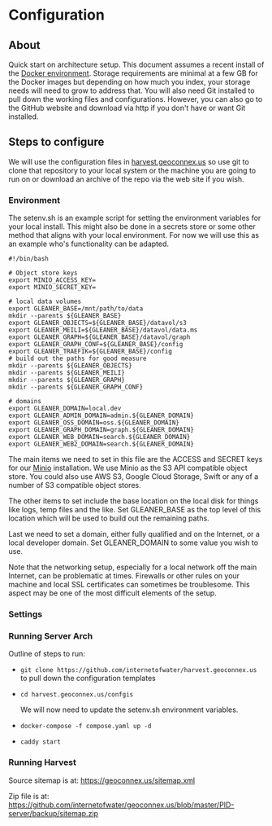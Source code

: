 # Configuration

## About

Quick start on architecture setup.  This document assumes a recent install of the 
[Docker environment](https://www.docker.com/).  Storage requirements are minimal at
a few GB for the Docker images but depending on how much you index, your storage
needs will need to grow to address that.  You will also need Git installed to pull down the working files and configurations.  However, you can also go to the GitHub website and download via http if you don't have or want Git installed.  

## Steps to configure

We will use the configuration files in [harvest.geoconnex.us](https://github.com/internetofwater/harvest.geoconnex.us) so use git to clone that repository to your local system or the machine you are going to run on or download an archive of the repo via the web site if you wish.  

### Environment


The setenv.sh is an example script for setting the environment variables for 
your local install.  This might also be done in a secrets store or some other method
that aligns with your local environment.  For now we will use this as an example 
who's functionality can be adapted.

```
#!/bin/bash

# Object store keys
export MINIO_ACCESS_KEY= 
export MINIO_SECRET_KEY= 

# local data volumes
export GLEANER_BASE=/mnt/path/to/data
mkdir --parents ${GLEANER_BASE}
export GLEANER_OBJECTS=${GLEANER_BASE}/datavol/s3
export GLEANER_MEILI=${GLEANER_BASE}/datavol/data.ms
export GLEANER_GRAPH=${GLEANER_BASE}/datavol/graph
export GLEANER_GRAPH_CONF=${GLEANER_BASE}/config
export GLEANER_TRAEFIK=${GLEANER_BASE}/config
# build out the paths for good measure
mkdir --parents ${GLEANER_OBJECTS}
mkdir --parents ${GLEANER_MEILI}
mkdir --parents ${GLEANER_GRAPH}
mkdir --parents ${GLEANER_GRAPH_CONF}

# domains
export GLEANER_DOMAIN=local.dev
export GLEANER_ADMIN_DOMAIN=admin.${GLEANER_DOMAIN}
export GLEANER_OSS_DOMAIN=oss.${GLEANER_DOMAIN}
export GLEANER_GRAPH_DOMAIN=graph.${GLEANER_DOMAIN}
export GLEANER_WEB_DOMAIN=search.${GLEANER_DOMAIN}
export GLEANER_WEB2_DOMAIN=search.${GLEANER_DOMAIN}
```

The main items we need to set in this file are the ACCESS and SECRET keys for our
[Minio](https://min.io/) installation.  We use Minio as the S3 API compatible object store.  You could also use AWS S3, Google Cloud Storage, Swift or any of a number of S3 compatible object stores.  

The other items to set include the base location on the local disk for things like 
logs, temp files and the like.  Set GLEANER_BASE as the top level of this location which will be used to build out the remaining paths.  

Last we need to set a domain, either fully qualified and on the Internet, or a local developer domain.  Set GLEANER_DOMAIN to some value you wish to use.  

Note that the networking setup, especially for a local network off the main Internet, can be problematic at times.  Firewalls or other rules on your machine and local SSL certificates can sometimes be troublesome.  This aspect may be one of the most 
difficult elements of the setup.  

### Settings

### Running Server Arch

Outline of steps to run:

* ```git clone https://github.com/internetofwater/harvest.geoconnex.us``` to pull down the configuration templates
* ```cd harvest.geoconnex.us/confgis```
  
    We will now need to update the setenv.sh environment variables.  

* ```docker-compose -f compose.yaml up -d```
* ```caddy start```  



### Running Harvest

Source sitemap is at:  https://geoconnex.us/sitemap.xml  

Zip file is at:  https://github.com/internetofwater/geoconnex.us/blob/master/PID-server/backup/sitemap.zip  

